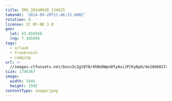 ```yaml
---
title: IMG_20140920_134625
takenAt: '2014-09-20T11:46:25.000Z'
rotation: 0
license: CC BY-ND 3.0
geo:
  lat: 43.656958
  lng: 7.165694
tags:
  - urlaub
  - frankreich
  - camping
url: >-
  //images.ctfassets.net/bncv3c2gt878/4hBeDWpnDfyAsiJFCKyDpO/de28d6837a056e8bbb23cd0363be641b/img_20140920_134625_27696565444_o
size: 1746367
image:
  width: 1944
  height: 2592
contentType: image/jpeg
---
```


